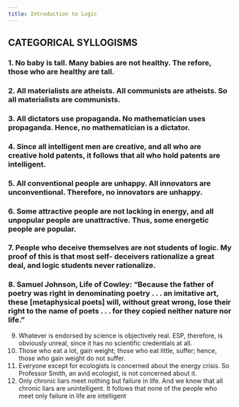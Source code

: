 ```yaml
---
title: Introduction to Logic
---
```


## CATEGORICAL SYLLOGISMS
### 1. No baby is tall. Many babies are not healthy. The refore, those who are healthy are tall.
### 2. All materialists are atheists. All communists are atheists. So all materialists are communists.
### 3. All dictators use propaganda. No mathematician uses propaganda. Hence, no mathematician is a dictator.
### 4. Since all intelligent men are creative, and all who are creative hold patents, it follows that all who hold patents are intelligent.
### 5. All conventional people are unhappy. All innovators are unconventional. Therefore, no innovators are unhappy.
### 6. Some attractive people are not lacking in energy, and all unpopular people are unattractive. Thus, some energetic people are popular.
### 7. People who deceive themselves are not students of logic. My proof of this is that most self- deceivers rationalize a great deal, and logic students never rationalize.
### 8. Samuel Johnson, Life of Cowley: “Because the father of poetry was right in denominating poetry . . . an imitative art, these [metaphysical poets] will, without great wrong, lose their right to the name of poets . . . for they copied neither nature nor life.”
9. Whatever is endorsed by science is objectively real. ESP, therefore, is obviously unreal, since it has no scientific credentials at all.
10. Those who eat a lot, gain weight; those who eat little, suffer; hence, those who gain weight do not suffer.
11. Everyone except for ecologists is concerned about the energy crisis. So Professor Smith, an avid ecologist, is not concerned about it.
12. Only chronic liars meet nothing but failure in life. And we know that all chronic liars are unintelligent. It follows that none of the people who meet only failure in life are intelligent
